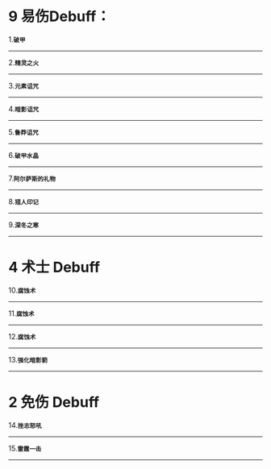 # 9 易伤Debuff：
1.**`破甲`**

------------


2.**`精灵之火`**

------------


3.**`元素诅咒`**

------------


4.**`暗影诅咒`**

------------


5.**`鲁莽诅咒`**

------------


6.**`破甲水晶`**

------------


7.**`阿尔萨斯的礼物`**

------------


8.**`猎人印记`**

------------

9.**`深冬之寒`**

------------

# 4 术士 Debuff
10.**`腐蚀术`**

------------

11.**`腐蚀术`**

------------

12.**`腐蚀术`**

------------

13.**`强化暗影箭`**

------------

# 2 免伤 Debuff

14.**`挫志怒吼`**

------------


15.**`雷霆一击`**

------------





